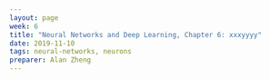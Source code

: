 ```yaml
---
layout: page
week: 6
title: "Neural Networks and Deep Learning, Chapter 6: xxxyyyy"
date: 2019-11-10
tags: neural-networks, neurons
preparer: Alan Zheng
---
```

